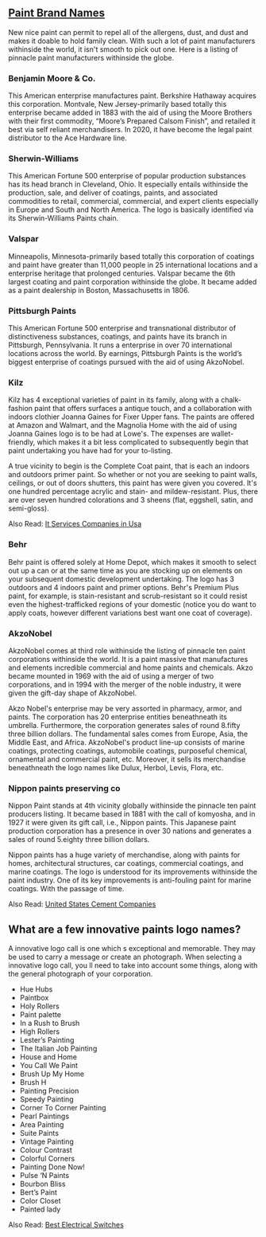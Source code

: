 [Paint Brand Names](https://itsbest10.com/top-10-best-paint-company-in-india/)
------------------------------------------------------------------------------

New nice paint can permit to repel all of the allergens, dust, and dust and makes it doable to hold family clean. With such a lot of paint manufacturers withinside the world, it isn't smooth to pick out one. Here is a listing of pinnacle paint manufacturers withinside the globe.

### Benjamin Moore & Co.

This American enterprise manufactures paint. Berkshire Hathaway acquires this corporation. Montvale, New Jersey-primarily based totally this enterprise became added in 1883 with the aid of using the Moore Brothers with their first commodity, “Moore’s Prepared Calsom Finish”, and retailed it best via self reliant merchandisers. In 2020, it have become the legal paint distributor to the Ace Hardware line.

### Sherwin-Williams

This American Fortune 500 enterprise of popular production substances has its head branch in Cleveland, Ohio. It especially entails withinside the production, sale, and deliver of coatings, paints, and associated commodities to retail, commercial, commercial, and expert clients especially in Europe and South and North America. The logo is basically identified via its Sherwin-Williams Paints chain.

### Valspar

Minneapolis, Minnesota-primarily based totally this corporation of coatings and paint have greater than 11,000 people in 25 international locations and a enterprise heritage that prolonged centuries. Valspar became the 6th largest coating and paint corporation withinside the globe. It became added as a paint dealership in Boston, Massachusetts in 1806.

### Pittsburgh Paints

This American Fortune 500 enterprise and transnational distributor of distinctiveness substances, coatings, and paints have its branch in Pittsburgh, Pennsylvania. It runs a enterprise in over 70 international locations across the world. By earnings, Pittsburgh Paints is the world’s biggest enterprise of coatings pursued with the aid of using AkzoNobel.

### Kilz

Kilz has 4 exceptional varieties of paint in its family, along with a chalk-fashion paint that offers surfaces a antique touch, and a collaboration with indoors clothier Joanna Gaines for Fixer Upper fans. The paints are offered at Amazon and Walmart, and the Magnolia Home with the aid of using Joanna Gaines logo is to be had at Lowe's. The expenses are wallet-friendly, which makes it a bit less complicated to subsequently begin that paint undertaking you have had for your to-listing.

A true vicinity to begin is the Complete Coat paint, that is each an indoors and outdoors primer paint. So whether or not you are seeking to paint walls, ceilings, or out of doors shutters, this paint has were given you covered. It's one hundred percentage acrylic and stain- and mildew-resistant. Plus, there are over seven hundred colorations and 3 sheens (flat, eggshell, satin, and semi-gloss).

Also Read: [It Services Companies in Usa](https://itsbest10.com/top-10-it-companies-in-usa/)

### Behr

Behr paint is offered solely at Home Depot, which makes it smooth to select out up a can or at the same time as you are stocking up on elements on your subsequent domestic development undertaking. The logo has 3 outdoors and 4 indoors paint and primer options. Behr's Premium Plus paint, for example, is stain-resistant and scrub-resistant so it could resist even the highest-trafficked regions of your domestic (notice you do want to apply coats, however different variations best want one coat of coverage).

### AkzoNobel

AkzoNobel comes at third role withinside the listing of pinnacle ten paint corporations withinside the world. It is a paint massive that manufactures and elements incredible commercial and home paints and chemicals. Akzo became mounted in 1969 with the aid of using a merger of two corporations, and in 1994 with the merger of the noble industry, it were given the gift-day shape of AkzoNobel.

Akzo Nobel's enterprise may be very assorted in pharmacy, armor, and paints. The corporation has 20 enterprise entities beneathneath its umbrella. Furthermore, the corporation generates sales of round 8.fifty three billion dollars. The fundamental sales comes from Europe, Asia, the Middle East, and Africa. AkzoNobel's product line-up consists of marine coatings, protecting coatings, automobile coatings, purposeful chemical, ornamental and commercial paint, etc. Moreover, it sells its merchandise beneathneath the logo names like Dulux, Herbol, Levis, Flora, etc.

### Nippon paints preserving co

Nippon Paint stands at 4th vicinity globally withinside the pinnacle ten paint producers listing. It became based in 1881 with the call of komyosha, and in 1927 it were given its gift call, i.e., Nippon paints. This Japanese paint production corporation has a presence in over 30 nations and generates a sales of round 5.eighty three billion dollars.

Nippon paints has a huge variety of merchandise, along with paints for homes, architectural structures, car coatings, commercial coatings, and marine coatings. The logo is understood for its improvements withinside the paint industry. One of its key improvements is anti-fouling paint for marine coatings. With the passage of time.

Also Read: [United States Cement Companies](https://itsbest10.com/top-10-cement-companies-in-usa/)

What are a few innovative paints logo names?
--------------------------------------------

A innovative logo call is one which s exceptional and memorable. They may be used to carry a message or create an photograph. When selecting a innovative logo call, you ll need to take into account some things, along with the general photograph of your corporation.

*   Hue Hubs
*   Paintbox
*   Holy Rollers
*   Paint palette
*   In a Rush to Brush
*   High Rollers
*   Lester’s Painting
*   The Italian Job Painting
*   House and Home
*   You Call We Paint
*   Brush Up My Home
*   Brush H
*   Painting Precision
*   Speedy Painting
*   Corner To Corner Painting
*   Pearl Paintings
*   Area Painting
*   Suite Paints
*   Vintage Painting
*   Colour Contrast
*   Colorful Corners
*   Painting Done Now!
*   Pulse ‘N Paints
*   Bourbon Bliss
*   Bert’s Paint
*   Color Closet
*   Painted lady

Also Read: [Best Electrical Switches](https://itsbest10.com/top-10-best-modular-switches-brands-in-india/)
